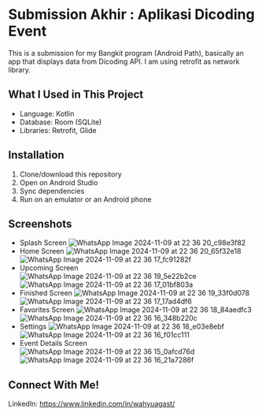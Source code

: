 # Submission Akhir : Aplikasi Dicoding Event

This is a submission for my Bangkit program (Android Path), basically an app that displays data from Dicoding API. I am using retrofit as network library.

## What I Used in This Project
* Language: Kotlin
* Database: Room (SQLite)
* Libraries: Retrofit, Glide

## Installation
1. Clone/download this repository
2. Open on Android Studio
3. Sync dependencies
4. Run on an emulator or an Android phone

## Screenshots
* Splash Screen
![WhatsApp Image 2024-11-09 at 22 36 20_c98e3f82](https://github.com/user-attachments/assets/de8d08b3-a253-486b-ac72-808270c0a7db)
* Home Screen
![WhatsApp Image 2024-11-09 at 22 36 20_65f32e18](https://github.com/user-attachments/assets/07a4084f-967b-46c9-94fa-28bbfe369f0d)![WhatsApp Image 2024-11-09 at 22 36 17_fc91282f](https://github.com/user-attachments/assets/e50c9b3a-e3f1-46fc-8d2d-e33fe1441060)
* Upcoming Screen
![WhatsApp Image 2024-11-09 at 22 36 19_5e22b2ce](https://github.com/user-attachments/assets/2e504be6-6a83-4d08-95b0-c87b897de680)![WhatsApp Image 2024-11-09 at 22 36 17_01bf803a](https://github.com/user-attachments/assets/d30bfd17-a6fa-46fa-8ab8-4c576a3c6989)
* Finished Screen
![WhatsApp Image 2024-11-09 at 22 36 19_33f0d078](https://github.com/user-attachments/assets/4769f45f-2320-44a7-8542-f6e6b28672c5)![WhatsApp Image 2024-11-09 at 22 36 17_17ad4df6](https://github.com/user-attachments/assets/5f5cb034-6303-4112-9a10-d36436923960)
* Favorites Screen
![WhatsApp Image 2024-11-09 at 22 36 18_84aedfc3](https://github.com/user-attachments/assets/74b657f6-2f89-44ae-9adb-1d3ab6a974dd)![WhatsApp Image 2024-11-09 at 22 36 16_348b220c](https://github.com/user-attachments/assets/4118dbd0-7309-4e91-8c89-c62ecf0a541f)
* Settings
![WhatsApp Image 2024-11-09 at 22 36 18_e03e8ebf](https://github.com/user-attachments/assets/e8d9b483-9940-4e6e-985d-95b6ef561578)![WhatsApp Image 2024-11-09 at 22 36 16_f01cc111](https://github.com/user-attachments/assets/134d8910-b85c-4bf9-a643-f4c2d8f63764)
* Event Details Screen
![WhatsApp Image 2024-11-09 at 22 36 15_0afcd76d](https://github.com/user-attachments/assets/5edbd649-4a90-4113-9ef6-794f28a22484)![WhatsApp Image 2024-11-09 at 22 36 16_21a7286f](https://github.com/user-attachments/assets/05cc6d7f-8f4b-4db9-a303-c24f80397684)

## Connect With Me!
LinkedIn: https://www.linkedin.com/in/wahyuagast/
